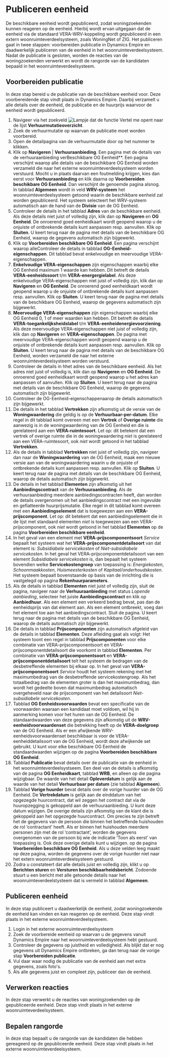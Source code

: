 # Publiceren eenheid

De beschikbare eenheid wordt gepubliceerd, zodat woningzoekenden kunnen reageren op de eenheid. Hierbij wordt ervan uitgegaan dat de eenheid via de standaard VERA-WRV-koppeling wordt gepubliceerd in een extern woonruimteverdeelsysteem, zoals WoningNet of ZIG. 
Het publiceren gaat in twee stappen: voorbereiden publicatie in Dynamics Empire en daadwerkelijk publiceren van de eenheid in het woonruimteverdeelsysteem. Nadat de publicatie is gesloten, worden de reacties van de woningzoekenden verwerkt en wordt de rangorde van de kandidaten bepaald in het woonruimteverdeelsysteem.  


## Voorbereiden publicatie   

In deze stap bereid u de publicatie van de beschikbare eenheid voor. Deze voorbereidende stap vindt plaats in Dynamics Empire. Daarbij verzamelt u alle details over de eenheid, de publicatie en de huurprijs waarvoor de eenheid wordt gepubliceerd. 

1. Navigeer via het zoekveld ![Lampje dat de functie Vertel me opent](https://docs.microsoft.com/nl-NL/dynamics365/business-central/media/ui-search/search_small.png "Vertel me wat u wilt doen") naar de lijst **Verhuurmutatieoverzicht**.
2. Zoek de verhuurmutatie op waarvan de publicatie moet worden voorbereid.
3. Open de detailpagina van de verhuurmutatie door op het nummer te klikken. 
4. Klik op **Navigeren** | **Verhuuraanbieding**.  Een pagina met de details van de verhuuraanbieding verBeschikbare OG Eenheid**. Een pagina verschijnt waarop alle details van de beschikbare OG Eenheid worden verzameld die naar het externe woonruimteverdeelsysteem worden verstuurd.  Mocht u in plaats daarvan een foutmelding krijgen, kies dan eerst voor **Verhuuraanbieding** en klik daarna op **Voorbereiden beschikbare OG Eenheid**.  Dan verschijnt de genoemde pagina alsnog.  In tabblad **Algemeen** wordt in veld **WRV-systeem** het woonruimteverdeelsysteem getoond waarin de beschikbare eenheid zal worden gepubliceerd. Het systeem selecteert het WRV-systeem automatisch aan de hand van de **Divisie** van de OG Eenheid. 
5. Controleer de details in het tabblad **Adres** van de beschikbare eenheid. Als deze details niet juist of volledig zijn, klik dan op **Navigeren** en **OG Eenheid**. De onroerend goed eenheidkaart wordt geopend waarop u de onjuiste of ontbrekende details kunt aanpassen resp. aanvullen. Klik op **Sluiten**. U keert terug naar de pagina met details van de beschikbare OG Eenheid, waarop de gegevens automatisch zijn bijgewerkt. 
56. Klik op **Voorbereiden beschikbare OG Eenheid**. Een pagina verschijnt waarop alleControleer de details in tabblad **OG-Eenheid-eigenschappen**. Dit tabblad bevat enkelvoudige en meervoudige VERA-eigenschappen. 
7. **Enkelvoudige VERA-eigenschappen** zijn eigenschappen waarbij elke OG Eenheid maximum 1 waarde kan hebben. Dit betreft de details **VERA-eenheidssoort** t/m  **VERA-energergielabel**.  Als deze enkelvoudige VERA-eigenschappen niet juist of volledig zijn, klik dan op **Navigeren** en **OG Eenheid**. De onroerend goed eenheidkaart wordt geopend waarop u de onjuiste of ontbrekende details kunt aanpassen resp. aanvullen. Klik op **Sluiten**. U keert terug naar de pagina met details van de beschikbare OG Eenheid, waarop de gegevens automatisch zijn bijgewerkt. 
8. **Meervoudige VERA-eigenschappen** zijn eigenschappen waarbij elke OG Eenheid 0, 1 of meer waarden kan hebben. Dit betreft de details **VERA-toegankelijksheidslabel** t/m  **VERA-eenheidenergievoorziening**.  Als deze meervoudige VERA-eigenschappen niet juist of volledig zijn, klik dan op **Navigeren** en **VERA-eigenschappen**. De pagina met meervoudige VERA-eigenschappen wordt geopend waarop u de onjuiste of ontbrekende details kunt aanpassen resp. aanvullen. Klik op **Sluiten**. U keert terug naar de pagina met details van de beschikbare OG Eenheid, worden verzameld die naar het externe woonruimteverdeelsysteem worden verstuurd. 
6. Controleer de details in hhet adres van de beschikbare eenheid. Als het adres niet juist of volledig is, klik dan op **Navigeren** en **OG Eenheid**. De onroerend goed eenheidkaart wordt geopend waarop u het adres kan aanpassen of aanvullen. Klik op **Sluiten**. U keert terug naar de pagina met details van de beschikbare OG Eenheid, waarop de gegevens automatisch zijn bijgewerkt. 
7. Controleer de OG-Eenheid-eigenschappenaarop de details automatisch zijn bijgewerkt. 
9. De details in het tabblad **Vertrekken** zijn afkomstig uit de versie van de **Woningwaardering** die geldig is op de **Verhuurbaar-per-datum**. Elke regel in dit tabblad komt overeen met een **Vertrek** of **Overige ruimte** die aanwezig is in de woningwaardering van de OG Eenheid en die is gerelateerd aan een **VERA-ruimtesoort**. Let op: dit betekent dat een vertrek of overige ruimte die in de woningwaardering *niet* is gerelateerd aan een VERA-ruimtesoort, ook *niet* wordt getoond in het tabblad **Vertrekken**. 
10. Als de details in tabblad **Vertrekken** niet juist of volledig zijn, navigeer dan naar de **Woningwaardering** van de OG Eenheid, maak een nieuwe versie aan van de woningwaardering waarin u de onjuiste of ontbrekende details kunt aanpassen resp. aanvullen. Klik op **Sluiten**. U keert terug naar de pagina met details van de beschikbare OG Eenheid, waarop de details automatisch zijn bijgewerkt. 
11. De details in het tabblad **Elementen** zijn afkomstig uit het **Aanbiedingscontract** van de **Verhuuraanbieding**.  Als de verhuuraanbieding meerdere aanbiedingscontracten heeft, dan worden de details overgenomen uit het aanbiedingscontract met een ingevulde en gefiatteerde huurprijsmutatie. Elke regel in dit tabblad komt overeen met een **Aanbiedingselement** dat is toegewezen aan een **VERA-prijscomponent**. Let op: dit betekent dat een aanbiedingselement die in de lijst met standaard elementen *niet* is toegewezen aan een VERA-prijscomponent, ook *niet* wordt getoond in het tabblad **Elementen** op de pagina **Voorbereiden beschikbare eenheid**.
12. In het geval van een element met **VERA-prijscomponentsoort** *Service* bepaalt het systeem wat het **VERA-prijscomponentdetailsoort** van dat element is: *Subsidiabele servicekosten* of *Niet-subsidiabele servicekosten*. In het geval het VERA-prijscomponentdetailsoort van een element *Subsidiabele servicekosten* is, dan bepaalt het systeem bovendien welke **Servicekostengroep** van toepassing is: *Energiekosten*, *Schoonmaakkosten*, *Huismeesterkosten* of *Kapitaal/onderhoudskosten*. Het systeem bepaalt bovenstaande op basis van de inrichting die is vastgelegd op pagina **Rekenhuurparameters**. 
13. Als de details in tabblad **Elementen** niet juist of volledig zijn, sluit de pagina, navigeer naar de **Verhuuraanbieding** met status *Lopende aanbieding*, selecteer het juiste **Aanbiedingscontract** en klik op **Aanbiedhuur**. Als een element een verkeerd bedrag bevat, pas dan de eenheidsprijs van dat element aan. Als een element ontbreekt, voeg dan het element toe aan het aanbiedingscontract. Sluit de pagina. U keert terug naar de pagina met details van de beschikbare OG Eenheid, waarop de details automatisch zijn bijgewerkt. 
14. De details in tabblad **Prijscomponenten** zijn automatisch afgeleid van de details in tabblad **Elementen**. Deze afleiding gaat als volgt: Het systeem toont een regel in tabblad **Prijscomponenten** voor elke combinatie van VERA-prijscomponentsoort en VERA-prijscomponentdetailsoort die voorkomt in tabblad **Elementen**. Per combinatie van **VERA-prijscomponentsoort** en **VERA-prijscomponentdetailsoort** telt het systeem de bedragen van de desbetreffende elementen bij elkaar op. In het geval van **VERA-prijscomponentsoort** *Service* houdt het systeem rekening met het maximumbedrag van de desbetreffende servicekostengroep. Als het totaalbedrag van de elementen groter is dan het maximumbedrag, dan wordt het gedeelte boven dat maximumbedrag automatisch overgeheveld naar de prijscomponent van het detailsoort *Niet-subsidiabele servicekosten*. 
15. Tabblad **OG Eenheidsvoorwaarden** bevat een specificatie van de voorwaarden waaraan een kandidaat moet voldoen, wil hij in aanmerking komen voor het huren van de OG Eenheid. De standaardwaarden van deze gegevens zijn afkomstig uit de **WRV-eenheidvoorwaardenset** die betrekking heeft op de **VERA-doelgroep** van de OG Eenheid. Als er een afwijkende WRV-eenheidsvoorwaardenset beschikbaar is voor de VERA-eenheiddetailsoort van de OG Eenheid, wordt deze afwijkende set gebruikt. U kunt voor elke beschikbare OG Eenheid de standaardwaarden wijzigen op de pagina **Voorbereiden beschikbare OG Eenheid**. 
16. Tabblad **Publicatie** bevat details over de publicatie van de eenheid in het woonruimteverdeelsystseem. Een deel van de details is afkomstig van de pagina **OG Eenheidkaart**, tabblad **WRB**, en alleen op die pagina wijzigbaar. De waarde van het detail **Opleverdatum** is gelijk aan de waarde van het detail **Verhuurbaar per datum** (zie tabblad **Algemeen**). 
17. Tabblad **Vorige huurder** bevat details over de vorige huurder van de OG Eenheid. De **Vertrekdatum** is gelijk aan de einddatum van het opgezegde huurcontract, dat wil zeggen het contract dat via de huuropzegging is gekoppeld aan de verhuuraanbieding. U kunt deze datum wijzigen. De overige details zijn afkomstig van de klant die is gekoppeld aan het opgezegde huurcontract. Om precies te zijn betreft het de gegevens van de persoon die binnen het betreffende huishouden de rol ‘contractant’ heeft. Als er binnen het huishouden meerdere personen zijn met de rol ‘contractant’, worden de gegevens overgenomen van de persoon bij wie de indicatie ‘Toon als eerst’ van toepassing is. Ook deze overige details kunt u wijzigen.  op de pagina **Voorbereiden beschikbare OG Eenheid**. Als u deze velden leeg maakt op deze pagina, worden de gegevens over de vorige huurder niet naar het extern woonruimteverdeelsysteem gestuurd. 
18. Zodra u constateert dat alle details juist en volledig zijn, klikt u op **Berichten sturen** en **Versturen beschikbaarheidsbericht**.  Zodoende stuurt u een bericht met alle getoonde details naar het woonruimteverdeelstysteem dat is vermeld in tabblad **Algemeen**.  
 

## Publiceren eenheid 

In deze stap publiceert u daadwerkelijk de eenheid, zodat woningzoekende de eenheid kan vinden en kan reageren op de eenheid. Deze stap vindt plaats in het externe woonruimteverdeelsysteem.  

1. Login in het externe woonruimteverdeelsysteem 
2. Zoek de voorbereide eenheid op waarvan u de gegevens vanuit Dynamics Empire naar het woonruimteverdeelsysteem hebt gestuurd. 
3. Controleer de gegevens op juistheid en volledigheid. Als blijkt dat er nog gegevens uit Dynamics Empire ontbreken, ga dan terug naar de vorige stap **Voorbereiden publicatie**. 
4. Vul daar waar nodig de publicatie van de eenheid aan met extra gegevens, zoals foto's. 
5. Als alle gegevens juist en compleet zijn, publiceer dan de eenheid.  


## Verwerken reacties  

In deze stap verwerkt u de reacties van woningzoekenden op de gepubliceerde eenheid. Deze stap vindt plaats in het externe woonruimteverdeelsysteem. 


## Bepalen rangorde  

In deze stap bepaalt u de rangorde van de kandidaten die hebben gereageerd op de gepubliceerde eenheid. Deze stap vindt plaats in het externe woonruimteverdeelsysteem. 

<!--stackedit_data:
eyJoaXN0b3J5IjpbLTEyMTM0ODA4NjgsMTIyNDA3OTA4OSwtMT
g2NTUwMjkxOCwtMzEzMzYxNTI2LDE4MjQ2ODE3MDEsODg4NDcw
ODk4LC05OTMzMzM2NDEsLTEyNzE2ODQwMSwxMzEyMTI2MzIsLT
E2NDY3MzYzNTQsLTI5NjIyMjQ1Niw0MTU2NzY3MzIsMzc2NTc1
NzIwLC0xNzE2MzA5MDA5LDExNzYwMTIwMzcsLTc5MzY3NTgyMy
wtNTI2OTE4NTc5LDE3MzAyNTI0NTgsMTc4Njg5MDg2LC0yMDAw
OTI3NDExXX0=
-->